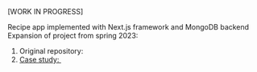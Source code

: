 [WORK IN PROGRESS]

Recipe app implemented with Next.js framework and MongoDB backend
<br />
Expansion of project from spring 2023: 
<ol>
  <li>
    Original repository:&nbsp;
    <a href="https://github.com/jasminecao/cookbooked"/>
  </li>
  <li>
    Case study:&nbsp;
    <a href="https://www.sylvia-zhao.com/#/cookbooked"/>
  </li>
</ol>
